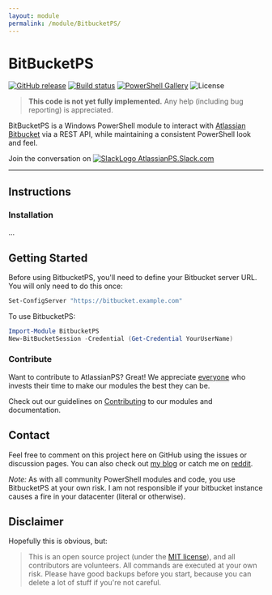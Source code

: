 ```yaml
---
layout: module
permalink: /module/BitbucketPS/
---
```


# BitBucketPS

[![GitHub release](https://img.shields.io/github/release/AtlassianPS/BitBucketPS.svg)](https://github.com/AtlassianPS/BitBucketPS/releases/latest) [![Build status](https://ci.appveyor.com/api/projects/status/viulo95g362l6vym/branch/master?svg=true)](https://ci.appveyor.com/project/AtlassianPS/BitBucketPS/branch/master) [![PowerShell Gallery](https://img.shields.io/powershellgallery/dt/BitBucketPS.svg)](https://www.powershellgallery.com/packages/BitBucketPS) ![License](https://img.shields.io/badge/license-MIT-blue.svg)

> **This code is not yet fully implemented.** Any help (including bug reporting) is appreciated.

BitBucketPS is a Windows PowerShell module to interact with [Atlassian Bitbucket](https://www.atlassian.com/software/bitbucket) via a REST API, while maintaining a consistent PowerShell look and feel.

Join the conversation on [![SlackLogo][] AtlassianPS.Slack.com](https://atlassianps.org/slack)

[SlackLogo]: https://atlassianps.org/assets/img/Slack_Mark_Web_28x28.png
<!--more-->

---

## Instructions

### Installation

...
## Getting Started

Before using BitbucketPS, you'll need to define your Bitbucket server URL.  You will only need to do this once:

```powershell
Set-ConfigServer "https://bitbucket.example.com"
```

To use BitbucketPS:

```powershell
Import-Module BitbucketPS
New-BitBucketSession -Credential (Get-Credential YourUserName)
```

### Contribute

Want to contribute to AtlassianPS? Great!
We appreciate [everyone](https://atlassianps.org/#people) who invests their time to make our modules the best they can be.

Check out our guidelines on [Contributing](https://atlassianps.org/docs/Contributing.html) to our modules and documentation.

## Contact

Feel free to comment on this project here on GitHub using the issues or discussion pages.  You can also check out [my blog](http://beaudry.io) or catch me on [reddit](https://www.reddit.com/u/crossbeau).

*Note:* As with all community PowerShell modules and code, you use BitbucketPS at your own risk.  I am not responsible if your bitbucket instance causes a fire in your datacenter (literal or otherwise).

## Disclaimer

Hopefully this is obvious, but:
> This is an open source project (under the [MIT license]), and all contributors are volunteers. All commands are executed at your own risk. Please have good backups before you start, because you can delete a lot of stuff if you're not careful.

  [PowerShell Gallery]: <https://www.powershellgallery.com/>
  [Source Code]: <https://github.com/AtlassianPS/BitBucketPS>
  [Latest Release]: <https://github.com/AtlassianPS/BitBucketPS/releases/latest>
  [Submit an Issue]: <https://github.com/AtlassianPS/BitBucketPS/issues/new>
  [MIT license]: <https://github.com/brianbunke/BitBucketPS/blob/master/LICENSE>
